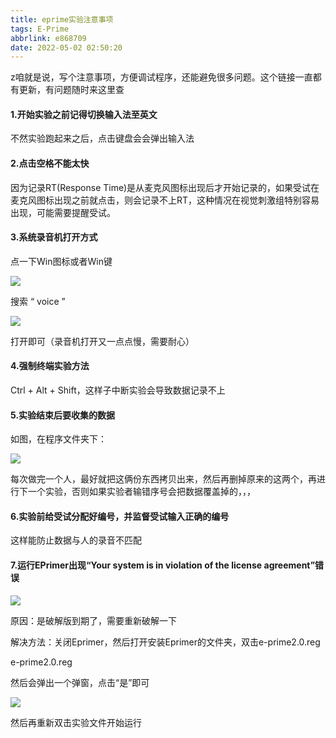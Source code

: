```yaml
---
title: eprime实验注意事项
tags: E-Prime
abbrlink: e868709
date: 2022-05-02 02:50:20
---
```


z咱就是说，写个注意事项，方便调试程序，还能避免很多问题。这个链接一直都有更新，有问题随时来这里查



#### 1.开始实验之前记得切换输入法至英文

不然实验跑起来之后，点击键盘会会弹出输入法



#### 2.点击空格不能太快

因为记录RT(Response Time)是从麦克风图标出现后才开始记录的，如果受试在麦克风图标出现之前就点击，则会记录不上RT，这种情况在视觉刺激组特别容易出现，可能需要提醒受试。



#### 3.系统录音机打开方式

点一下Win图标或者Win键

![](https://s2.loli.net/2022/05/02/KdX7CqkSHnVoWgi.png)

搜索 “ voice ” 

![](https://s2.loli.net/2022/05/02/atfvRqMLo5uF76p.png)

打开即可（录音机打开又一点点慢，需要耐心）

#### 4.强制终端实验方法

Ctrl + Alt + Shift，这样子中断实验会导致数据记录不上



#### 5.实验结束后要收集的数据

如图，在程序文件夹下：

![](https://s2.loli.net/2022/05/02/e5LM3yECDnRawUf.png)

每次做完一个人，最好就把这俩份东西拷贝出来，然后再删掉原来的这两个，再进行下一个实验，否则如果实验者输错序号会把数据覆盖掉的，，，

#### 6.实验前给受试分配好编号，并监督受试输入正确的编号

这样能防止数据与人的录音不匹配

#### 7.运行EPrimer出现“Your system is in violation of the license agreement”错误

![](http://cdn.lmark.cc/img/image-20220822022130889.png)

原因：是破解版到期了，需要重新破解一下

解决方法：关闭Eprimer，然后打开安装Eprimer的文件夹，双击e-prime2.0.reg

e-prime2.0.reg

然后会弹出一个弹窗，点击“是”即可

![](http://cdn.lmark.cc/img/image-20220822022149024.png)

然后再重新双击实验文件开始运行
